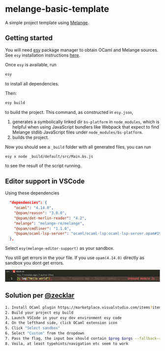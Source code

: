 # melange-basic-template

A simple project template using [Melange](https://github.com/melange-re/melange).

## Getting started

You will need [esy](https://esy.sh) package manager to obtain OCaml and Melange sources. See `esy` installation instructions [here](https://esy.sh/docs/en/getting-started.html#install-esy).

Once `esy` is available, run

```bash
esy
```

to install all dependencies.

Then:

```bash
esy build
```

to build the project. This command, as constructed in `esy.json`,

1. generates a symbolically linked dir `bs-platform` in `node_modules`, which is helpful when using JavaScript bundlers like Webpack that expect to find Melange stdlib JavaScript files under `node_modules/bs-platform`.
2. builds the project.

Now you should see a `_build` folder with all generated files, you can run

```bash
esy x node _build/default/src/Main.bs.js
```

to see the result of the script running.

## Editor support in VSCode

Using these dependencies
```json
  "dependencies": {
    "ocaml": "4.14.0",
    "@opam/reason": "3.8.0",
    "@opam/dot-merlin-reader": "4.2",
    "melange": "melange-re/melange",
    "@opam/cmdliner": "1.1.0",
    "@opam/ocaml-lsp-server": "ocaml/ocaml-lsp:ocaml-lsp-server.opam#196ad28"
  },
```

Select `esy(melange-editor-support)` as your sandbox.

You still get errors in the your file. If you use `opam(4.14.0)` directly as sandbox you dont get errors.

![./Screenshot.png](./Screenshot.png)

## Solution per [@zecklar](https://discord.com/channels/235176658175262720/825155604641218580/981161512905371688)

```sh
1. Install OCaml plugin https://marketplace.visualstudio.com/items?itemName=ocamllabs.ocaml-platform
2. Build your project esy build
3. Launch VSCode in your esy dev environment esy code
4. On the lefthand side, click OCaml extension icon
5. Click "Select sandbox"
6. Select "Custom" from the dropdown
7. Pass the flag, the input box should contain $prog $args --fallback-read-dot-merlin
8. Voila, at least typehints/navigation etc seem to work
```